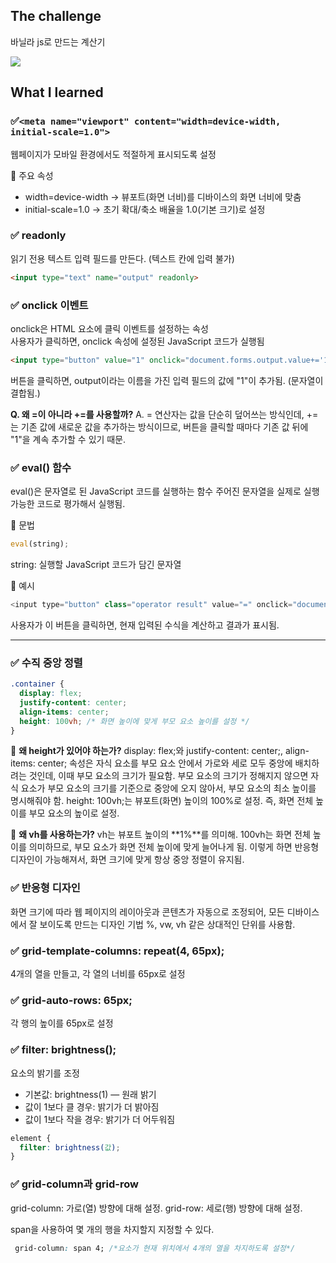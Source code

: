 ## The challenge

바닐라 js로 만드는 계산기

![](./계산기.gif)

## What I learned

### ✅`<meta name="viewport" content="width=device-width, initial-scale=1.0">`

웹페이지가 모바일 환경에서도 적절하게 표시되도록 설정

📍 주요 속성

- width=device-width → 뷰포트(화면 너비)를 디바이스의 화면 너비에 맞춤
- initial-scale=1.0 → 초기 확대/축소 배율을 1.0(기본 크기)로 설정

### ✅ readonly

읽기 전용 텍스트 입력 필드를 만든다. (텍스트 칸에 입력 불가)

```html
<input type="text" name="output" readonly>
```

### ✅ onclick 이벤트

onclick은 HTML 요소에 클릭 이벤트를 설정하는 속성<br>
사용자가 클릭하면, onclick 속성에 설정된 JavaScript 코드가 실행됨

```html
<input type="button" value="1" onclick="document.forms.output.value+='1'">
```

버튼을 클릭하면, output이라는 이름을 가진 입력 필드의 값에 "1"이 추가됨. (문자열이 결합됨.)

**Q. 왜 =이 아니라 +=를 사용할까?**
A. = 연산자는 값을 단순히 덮어쓰는 방식인데, +=는 기존 값에 새로운 값을 추가하는 방식이므로, 버튼을 클릭할 때마다 기존 값 뒤에 "1"을 계속 추가할 수 있기 때문.

### ✅ eval() 함수

eval()은 문자열로 된 JavaScript 코드를 실행하는 함수
주어진 문자열을 실제로 실행 가능한 코드로 평가해서 실행됨.

📍 문법

```js
eval(string);
```

string: 실행할 JavaScript 코드가 담긴 문자열

📍 예시

```js
<input type="button" class="operator result" value="=" onclick="document.forms.output.value=eval(document.forms.output.value)">
```

사용자가 이 버튼을 클릭하면, 현재 입력된 수식을 계산하고 결과가 표시됨.

---

### ✅ 수직 중앙 정렬

```css
.container {
  display: flex;
  justify-content: center;
  align-items: center;
  height: 100vh; /* 화면 높이에 맞게 부모 요소 높이를 설정 */
}
```
📍 **왜 height가 있어야 하는가?**
display: flex;와 justify-content: center;, align-items: center; 속성은 자식 요소를 부모 요소 안에서 가로와 세로 모두 중앙에 배치하려는 것인데, 이때 부모 요소의 크기가 필요함.
부모 요소의 크기가 정해지지 않으면 자식 요소가 부모 요소의 크기를 기준으로 중앙에 오지 않아서, 부모 요소의 최소 높이를 명시해줘야 함.
height: 100vh;는 뷰포트(화면) 높이의 100%로 설정. 즉, 화면 전체 높이를 부모 요소의 높이로 설정.

📍 **왜 vh를 사용하는가?**
vh는 뷰포트 높이의 **1%**를 의미해. 100vh는 화면 전체 높이를 의미하므로, 부모 요소가 화면 전체 높이에 맞게 늘어나게 됨.
이렇게 하면 반응형 디자인이 가능해져서, 화면 크기에 맞게 항상 중앙 정렬이 유지됨.

### ✅ 반응형 디자인

화면 크기에 따라 웹 페이지의 레이아웃과 콘텐츠가 자동으로 조정되어, 모든 디바이스에서 잘 보이도록 만드는 디자인 기법
%, vw, vh 같은 상대적인 단위를 사용함.

### ✅ grid-template-columns: repeat(4, 65px);

4개의 열을 만들고, 각 열의 너비를 65px로 설정

### ✅ grid-auto-rows: 65px;

각 행의 높이를 65px로 설정

### ✅ filter: brightness();

요소의 밝기를 조정
- 기본값: brightness(1) — 원래 밝기
- 값이 1보다 클 경우: 밝기가 더 밝아짐
- 값이 1보다 작을 경우: 밝기가 더 어두워짐
```css
element {
  filter: brightness(값);
}
```

### ✅ grid-column과 grid-row
grid-column: 가로(열) 방향에 대해 설정.
grid-row: 세로(행) 방향에 대해 설정.

span을 사용하여 몇 개의 행을 차지할지 지정할 수 있다.
```css
 grid-column: span 4; /*요소가 현재 위치에서 4개의 열을 차지하도록 설정*/
```
